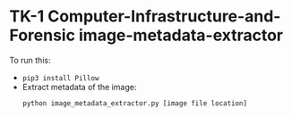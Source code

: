 # TK-1 Computer-Infrastructure-and-Forensic image-metadata-extractor
To run this:
- `pip3 install Pillow`
- Extract metadata of the image:
    ```
    python image_metadata_extractor.py [image file location]
    ```
